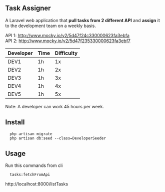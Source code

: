 ## Task Assigner

A Laravel web application that **pull tasks from 2 different API** and **assign** it to the development team on a weekly basis.

API 1: http://www.mocky.io/v2/5d47f24c330000623fa3ebfa <br>
API 2: http://www.mocky.io/v2/5d47f235330000623fa3ebf7

|Developer | Time | Difficulty|
|-----|------|-------|
|DEV1 | 1h   | 1x|
|DEV2 | 1h   | 2x|
|DEV3 | 1h   | 3x|
|DEV4 | 1h   | 4x |
|DEV5 | 1h   | 5x |

Note: A developer can work 45 hours per week.

## Install

```
  php artisan migrate
  php artisan db:seed --class=DeveloperSeeder
```

## Usage

Run this commands from cli
```
  tasks:fetchFromApi
```

http://localhost:8000/listTasks
